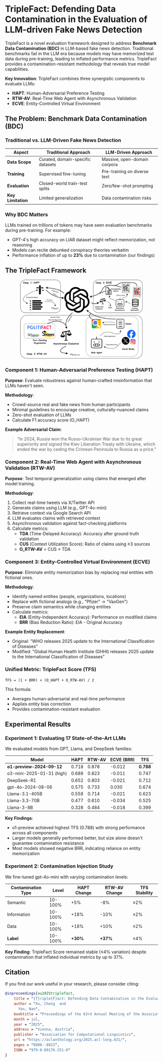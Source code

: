 # TripleFact: Defending Data Contamination in the Evaluation of LLM-driven Fake News Detection


TripleFact is a novel evaluation framework designed to address **Benchmark Data Contamination (BDC)** in LLM-based fake news detection. Traditional benchmarks fail in the LLM era because models may have memorized test data during pre-training, leading to inflated performance metrics. TripleFact provides a contamination-resistant methodology that reveals true model capabilities.

**Key Innovation**: TripleFact combines three synergistic components to evaluate LLMs:
- **HAPT**: Human-Adversarial Preference Testing
- **RTW-AV**: Real-Time Web Agent with Asynchronous Validation  
- **ECVE**: Entity-Controlled Virtual Environment

## The Problem: Benchmark Data Contamination (BDC)

### Traditional vs. LLM-Driven Fake News Detection

| Aspect | Traditional Approach | LLM-Driven Approach |
|--------|---------------------|---------------------|
| **Data Scope** | Curated, domain-specific datasets | Massive, open-domain corpora |
| **Training** | Supervised fine-tuning | Pre-training on diverse text |
| **Evaluation** | Closed-world train-test splits | Zero/few-shot prompting |
| **Key Limitation** | Limited generalization | Data contamination risks |

### Why BDC Matters

LLMs trained on trillions of tokens may have seen evaluation benchmarks during pre-training. For example:
- GPT-4's high accuracy on LIAR dataset might reflect memorization, not reasoning
- Models can recite debunked conspiracy theories verbatim
- Performance inflation of up to **23%** due to contamination (our findings)

## The TripleFact Framework

<p align="center"><img width="80%" src="TripleFact.png" /></p>

### Component 1: Human-Adversarial Preference Testing (HAPT)

**Purpose**: Evaluate robustness against human-crafted misinformation that LLMs haven't seen.

**Methodology**:
- Crowd-source real and fake news from human participants
- Minimal guidelines to encourage creative, culturally-nuanced claims
- Zero-shot evaluation of LLMs
- Calculate F1 accuracy score (O_HAPT)

**Example Adversarial Claim**:
> "In 2024, Russia won the Russo-Ukrainian War due to its great superiority and signed the Kiev Liberation Treaty with Ukraine, which ended the war by ceding the Crimean Peninsula to Russia as a price."

### Component 2: Real-Time Web Agent with Asynchronous Validation (RTW-AV)

**Purpose**: Test temporal generalization using claims that emerged after model training.

**Methodology**:
1. Collect real-time tweets via X/Twitter API
2. Generate claims using LLM (e.g., GPT-4o-mini)
3. Retrieve context via Google Search API
4. LLM evaluates claims with retrieved context
5. Asynchronous validation against fact-checking platforms
6. Calculate metrics:
   - **TDA** (Time-Delayed Accuracy): Accuracy after ground truth validation
   - **CUS** (Context Utilization Score): Ratio of claims using ≥3 sources
   - **O_RTW-AV** = CUS × TDA

### Component 3: Entity-Controlled Virtual Environment (ECVE)

**Purpose**: Eliminate entity memorization bias by replacing real entities with fictional ones.

**Methodology**:
- Identify named entities (people, organizations, locations)
- Replace with fictional analogs (e.g., "Pfizer" → "VaxGen")
- Preserve claim semantics while changing entities
- Calculate metrics:
  - **EIA** (Entity-Independent Accuracy): Performance on modified claims
  - **BRR** (Bias Reduction Ratio): EIA - Original Accuracy

**Example Entity Replacement**:
- Original: "WHO releases 2025 update to the International Classification of Diseases"
- Modified: "Global Human Health Institute (GHHI) releases 2025 update to the International Classification of Diseases"

### Unified Metric: TripleFact Score (TFS)

```
TFS = (1 + BRR) × (O_HAPT + O_RTW-AV) / 2
```

This formula:
- Averages human-adversarial and real-time performance
- Applies entity bias correction
- Provides contamination-resistant evaluation

## Experimental Results

### Experiment 1: Evaluating 17 State-of-the-Art LLMs

We evaluated models from GPT, Llama, and DeepSeek families:

| Model | HAPT | RTW-AV | ECVE (BRR) | **TFS** |
|-------|------|---------|------------|---------|
| **o1-preview-2024-09-12** | 0.718 | 0.878 | -0.012 | **0.788** |
| o3-mini-2025-01-31 (high) | 0.688 | 0.823 | -0.011 | 0.747 |
| DeepSeek-R1 | 0.652 | 0.803 | -0.021 | 0.712 |
| gpt-4o-2024-08-06 | 0.575 | 0.733 | 0.030 | 0.674 |
| Llama-3.1-405B | 0.558 | 0.714 | -0.021 | 0.623 |
| Llama-3.3-70B | 0.477 | 0.610 | -0.034 | 0.525 |
| Llama-3-8B | 0.328 | 0.484 | -0.018 | 0.399 |

**Key Findings**:
- o1-preview achieved highest TFS (0.788) with strong performance across all components
- Larger models generally performed better, but size alone doesn't guarantee contamination resistance
- Most models showed negative BRR, indicating reliance on entity memorization

### Experiment 2: Contamination Injection Study

We fine-tuned gpt-4o-mini with varying contamination levels:

| Contamination Type | Level | HAPT Change | RTW-AV Change | TFS Stability |
|-------------------|-------|-------------|---------------|---------------|
| Semantic | 10-100% | +5% | -8% | ±2% |
| Information | 10-100% | +18% | -10% | ±2% |
| Data | 10-100% | +18% | +10% | ±2% |
| **Label** | 10-100% | **+30%** | **+37%** | ±4% |

**Key Finding**: TripleFact Score remained stable (≤4% variation) despite contamination that inflated individual metrics by up to 37%.


## Citation

If you find our work useful in your research, please consider citing:

```bibtex
@inproceedings{xu2025triplefact,
    title = "{T}riple{F}act: Defending Data Contamination in the Evaluation of {LLM}-driven Fake News Detection",
    author = "Xu, Cheng  and
      Yan, Nan",
    booktitle = "Proceedings of the 63rd Annual Meeting of the Association for Computational Linguistics (Volume 1: Long Papers)",
    month = jul,
    year = "2025",
    address = "Vienna, Austria",
    publisher = "Association for Computational Linguistics",
    url = "https://aclanthology.org/2025.acl-long.431/",
    pages = "8808--8823",
    ISBN = "979-8-89176-251-0"
}
```
